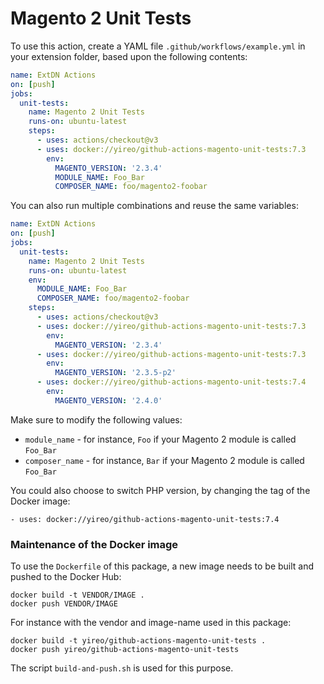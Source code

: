 # Magento 2 Unit Tests
To use this action, create a YAML file `.github/workflows/example.yml` in your extension folder, based upon the following contents:
```yaml
name: ExtDN Actions
on: [push]
jobs:
  unit-tests:
    name: Magento 2 Unit Tests
    runs-on: ubuntu-latest
    steps:
      - uses: actions/checkout@v3
      - uses: docker://yireo/github-actions-magento-unit-tests:7.3
        env:
          MAGENTO_VERSION: '2.3.4'
          MODULE_NAME: Foo_Bar
          COMPOSER_NAME: foo/magento2-foobar
```

You can also run multiple combinations and reuse the same variables:

```yaml
name: ExtDN Actions
on: [push]
jobs:
  unit-tests:
    name: Magento 2 Unit Tests
    runs-on: ubuntu-latest
    env:
      MODULE_NAME: Foo_Bar
      COMPOSER_NAME: foo/magento2-foobar
    steps:
      - uses: actions/checkout@v3
      - uses: docker://yireo/github-actions-magento-unit-tests:7.3
        env:
          MAGENTO_VERSION: '2.3.4'
      - uses: docker://yireo/github-actions-magento-unit-tests:7.3
        env:
          MAGENTO_VERSION: '2.3.5-p2'
      - uses: docker://yireo/github-actions-magento-unit-tests:7.4
        env:
          MAGENTO_VERSION: '2.4.0'
```

Make sure to modify the following values:
- `module_name` - for instance, `Foo` if your Magento 2 module is called `Foo_Bar`
- `composer_name` - for instance, `Bar` if your Magento 2 module is called `Foo_Bar`

You could also choose to switch PHP version, by changing the tag of the Docker image:

    - uses: docker://yireo/github-actions-magento-unit-tests:7.4

### Maintenance of the Docker image
To use the `Dockerfile` of this package, a new image needs to be built and pushed to the Docker Hub:

    docker build -t VENDOR/IMAGE .
    docker push VENDOR/IMAGE

For instance with the vendor and image-name used in this package:

    docker build -t yireo/github-actions-magento-unit-tests .
    docker push yireo/github-actions-magento-unit-tests

The script `build-and-push.sh` is used for this purpose.

